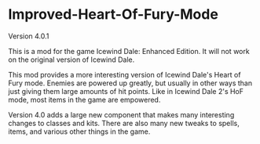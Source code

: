 # Improved-Heart-Of-Fury-Mode
Version 4.0.1

This is a mod for the game Icewind Dale: Enhanced Edition. It will not work on the original version of Icewind Dale.

This mod provides a more interesting version of Icewind Dale's Heart of Fury mode. Enemies are powered up greatly, but usually in other ways than just giving them large amounts of hit points. Like in Icewind Dale 2's HoF mode, most items in the game are empowered.

Version 4.0 adds a large new component that makes many interesting changes to classes and kits. There are also many new tweaks to spells, items, and various other things in the game.